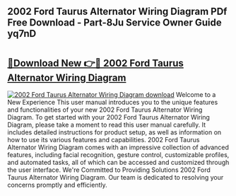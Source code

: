 ## 2002 Ford Taurus Alternator Wiring Diagram PDf Free Download - Part-8Ju Service Owner Guide yq7nD

# <h2><a href="http://dfi6h2.blite.top/?on=2002+Ford+Taurus+Alternator+Wiring+Diagram">🔗Download New 👉🔴 2002 Ford Taurus Alternator Wiring Diagram</a></h2>

[![2002 Ford Taurus Alternator Wiring Diagram download](https://i.imgur.com/lujVjoI.png)](http://dfi6h2.blite.top/?on=2002+Ford+Taurus+Alternator+Wiring+Diagram)
Welcome to a New Experience This user manual introduces you to the unique features and functionalities of your new 2002 Ford Taurus Alternator Wiring Diagram. To get started with your 2002 Ford Taurus Alternator Wiring Diagram, please take a moment to read this user manual carefully. It includes detailed instructions for product setup, as well as information on how to use its various features and capabilities. 2002 Ford Taurus Alternator Wiring Diagram comes with an impressive collection of advanced features, including facial recognition, gesture control, customizable profiles, and automated tasks, all of which can be accessed and customized through the user interface. We're Committed to Providing Solutions 2002 Ford Taurus Alternator Wiring Diagram. Our team is dedicated to resolving your concerns promptly and efficiently.
